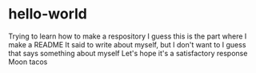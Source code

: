 # hello-world
Trying to learn how to make a respository
I guess this is the part where I make a README
It said to write about myself, but I don't want to
I guess that says something about myself
Let's hope it's a satisfactory response
Moon tacos
